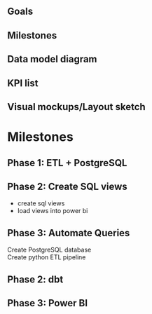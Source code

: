 ## Goals

## Milestones

## Data model diagram

## KPI list

## Visual mockups/Layout sketch

# Milestones

## Phase 1: ETL + PostgreSQL

## Phase 2: Create SQL views
- create sql views
- load views into power bi

## Phase 3: Automate Queries

Create PostgreSQL database  
Create python ETL pipeline 

## Phase 2: dbt

## Phase 3: Power BI